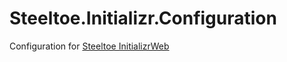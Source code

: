 # Steeltoe.Initializr.Configuration
Configuration for [Steeltoe InitializrWeb](https://github.com/SteeltoeOSS/InitializrWeb)
